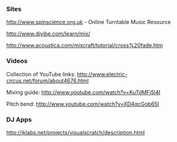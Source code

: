 ### Sites ###

http://www.spinscience.org.uk - Online Turntable Music Resource

http://www.djvibe.com/learn/mix/

http://www.acoustica.com/mixcraft/tutorial/cross%20fade.htm


### Videos ###

Collection of YouTube links: http://www.electric-circus.net/forum/about4676.html

Mixing guide: http://www.youtube.com/watch?v=KuTdMFj5l4I

Pitch bend: http://www.youtube.com/watch?v=XD4qcGob65I

### DJ Apps ###

http://jklabs.net/projects/visualscratch/description.html